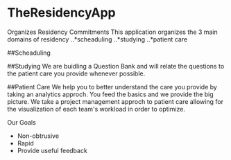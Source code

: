 # TheResidencyApp
Organizes Residency Commitments
This application organizes the 3 main domains of residency
..*scheaduling
..*studying
..*patient care

##Scheaduling


##Studying
We are buidling a Question Bank and will relate the questions to the patient care you provide whenever possible.

##Patient Care
We help you to better understand the care you provide by taking an analytics approch. You feed the basics and we provide the big picture. We take a project management approch to patient care allowing for the visualization of each team's workload in order to optimize. 


Our Goals
- Non-obtrusive
- Rapid
- Provide useful feedback 
